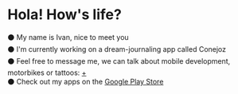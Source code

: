 # Hola! How's life? 

:black_circle: My name is Ivan, nice to meet you </br>
:black_circle:  I'm currently working on a dream-journaling app called Conejoz </br>
:black_circle: Feel free to message me, we can talk about mobile development, motorbikes or tattoos: [+](https://discord.com/invite/M4wTh36A3N) </br>
:black_circle: Check out my apps on the [Google Play Store](https://play.google.com/store/apps/dev?id=8134108822411179352) </br>
